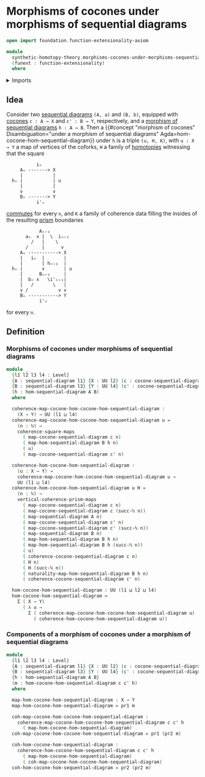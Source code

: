 # Morphisms of cocones under morphisms of sequential diagrams

```agda
open import foundation.function-extensionality-axiom

module
  synthetic-homotopy-theory.morphisms-cocones-under-morphisms-sequential-diagrams
  (funext : function-extensionality)
  where
```

<details><summary>Imports</summary>

```agda
open import elementary-number-theory.natural-numbers

open import foundation.commuting-prisms-of-maps funext
open import foundation.commuting-squares-of-maps funext
open import foundation.dependent-pair-types
open import foundation.universe-levels

open import synthetic-homotopy-theory.cocones-under-sequential-diagrams funext
open import synthetic-homotopy-theory.morphisms-sequential-diagrams funext
open import synthetic-homotopy-theory.sequential-diagrams funext
```

</details>

## Idea

Consider two
[sequential diagrams](synthetic-homotopy-theory.sequential-diagrams.md) `(A, a)`
and `(B, b)`, equipped with
[cocones](synthetic-homotopy-theory.cocones-under-sequential-diagrams.md)
`c : A → X` and `c' : B → Y`, respectively, and a
[morphism of sequential diagrams](synthetic-homotopy-theory.morphisms-sequential-diagrams.md)
`h : A → B`. Then a
{{#concept "morphism of cocones" Disambiguation="under a morphism of sequential diagrams" Agda=hom-cocone-hom-sequential-diagram}}
under `h` is a triple `(u, H, K)`, with `u : X → Y` a map of vertices of the
coforks, `H` a family of [homotopies](foundation-core.homotopies.md) witnessing
that the square

```text
           iₙ
     Aₙ -------> X
     |           |
  hₙ |           | u
     |           |
     ∨           ∨
     Bₙ -------> Y
           i'ₙ
```

[commutes](foundation-core.commuting-squares-of-maps.md) for every `n`, and `K`
a family of coherence data filling the insides of the resulting
[prism](foundation.commuting-prisms-of-maps.md) boundaries

```text
            Aₙ₊₁
       aₙ  ∧ |  \  iₙ₊₁
         /   |    \
       /     |      ∨
     Aₙ -----------> X
     |   iₙ  |       |
     |       | hₙ₊₁  |
  hₙ |       ∨       | u
     |      Bₙ₊₁     |
     |  bₙ ∧   \i'ₙ₊₁|
     |   /       \   |
     ∨ /           ∨ ∨
     Bₙ -----------> Y
            i'ₙ
```

for every `n`.

## Definition

### Morphisms of cocones under morphisms of sequential diagrams

```agda
module _
  {l1 l2 l3 l4 : Level}
  {A : sequential-diagram l1} {X : UU l2} (c : cocone-sequential-diagram A X)
  {B : sequential-diagram l3} {Y : UU l4} (c' : cocone-sequential-diagram B Y)
  (h : hom-sequential-diagram A B)
  where

  coherence-map-cocone-hom-cocone-hom-sequential-diagram :
    (X → Y) → UU (l1 ⊔ l4)
  coherence-map-cocone-hom-cocone-hom-sequential-diagram u =
    (n : ℕ) →
    coherence-square-maps
      ( map-cocone-sequential-diagram c n)
      ( map-hom-sequential-diagram B h n)
      ( u)
      ( map-cocone-sequential-diagram c' n)

  coherence-hom-cocone-hom-sequential-diagram :
    (u : X → Y) →
    coherence-map-cocone-hom-cocone-hom-sequential-diagram u →
    UU (l1 ⊔ l4)
  coherence-hom-cocone-hom-sequential-diagram u H =
    (n : ℕ) →
    vertical-coherence-prism-maps
      ( map-cocone-sequential-diagram c n)
      ( map-cocone-sequential-diagram c (succ-ℕ n))
      ( map-sequential-diagram A n)
      ( map-cocone-sequential-diagram c' n)
      ( map-cocone-sequential-diagram c' (succ-ℕ n))
      ( map-sequential-diagram B n)
      ( map-hom-sequential-diagram B h n)
      ( map-hom-sequential-diagram B h (succ-ℕ n))
      ( u)
      ( coherence-cocone-sequential-diagram c n)
      ( H n)
      ( H (succ-ℕ n))
      ( naturality-map-hom-sequential-diagram B h n)
      ( coherence-cocone-sequential-diagram c' n)

  hom-cocone-hom-sequential-diagram : UU (l1 ⊔ l2 ⊔ l4)
  hom-cocone-hom-sequential-diagram =
    Σ ( X → Y)
      ( λ u →
        Σ ( coherence-map-cocone-hom-cocone-hom-sequential-diagram u)
          ( coherence-hom-cocone-hom-sequential-diagram u))
```

### Components of a morphism of cocones under a morphism of sequential diagrams

```agda
module _
  {l1 l2 l3 l4 : Level}
  {A : sequential-diagram l1} {X : UU l2} (c : cocone-sequential-diagram A X)
  {B : sequential-diagram l3} {Y : UU l4} (c' : cocone-sequential-diagram B Y)
  {h : hom-sequential-diagram A B}
  (m : hom-cocone-hom-sequential-diagram c c' h)
  where

  map-hom-cocone-hom-sequential-diagram : X → Y
  map-hom-cocone-hom-sequential-diagram = pr1 m

  coh-map-cocone-hom-cocone-hom-sequential-diagram :
    coherence-map-cocone-hom-cocone-hom-sequential-diagram c c' h
      ( map-hom-cocone-hom-sequential-diagram)
  coh-map-cocone-hom-cocone-hom-sequential-diagram = pr1 (pr2 m)

  coh-hom-cocone-hom-sequential-diagram :
    coherence-hom-cocone-hom-sequential-diagram c c' h
      ( map-hom-cocone-hom-sequential-diagram)
      ( coh-map-cocone-hom-cocone-hom-sequential-diagram)
  coh-hom-cocone-hom-sequential-diagram = pr2 (pr2 m)
```
